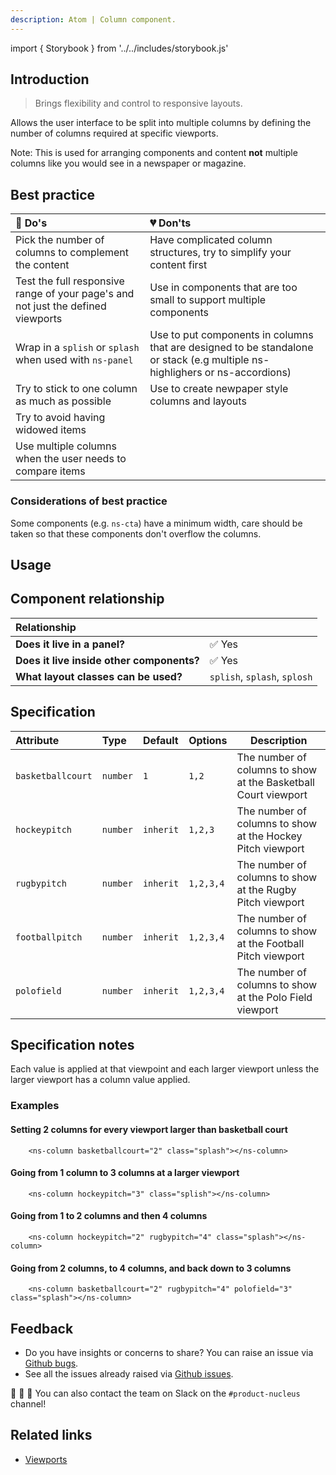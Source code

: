 ```yaml
---
description: Atom | Column component.
---
```


import { Storybook } from '../../includes/storybook.js'

## Introduction

> Brings flexibility and control to responsive layouts.

Allows the user interface to be split into multiple columns by defining the number of columns required at specific viewports.

Note: This is used for arranging components and content **not** multiple columns like you would see in a newspaper or magazine.

## Best practice

| 💚 Do's | 💔 Don'ts |
| :---  | :---  |
| Pick the number of columns to complement the content | Have complicated column structures, try to simplify your content first |
| Test the full responsive range of your page's and not just the defined viewports | Use in components that are too small to support multiple components |
| Wrap in a `splish` or `splash` when used with `ns-panel` | Use to put components in columns that are designed to be standalone or stack (e.g multiple ns-highlighers or ns-accordions) |
| Try to stick to one column as much as possible | Use to create newpaper style columns and layouts |
| Try to avoid having widowed items | |
| Use multiple columns when the user needs to compare items | |

### Considerations of best practice

Some components (e.g. `ns-cta`) have a minimum width, care should be taken so that these components don't overflow the columns.

## Usage

<Storybook story="ns-column--standard"></Storybook>

## Component relationship

| **Relationship**|  |
| :---  | :--- |
| **Does it live in a panel?** | ✅ Yes  |
| **Does it live inside other components?** | ✅ Yes |
| **What layout classes can be used?** | `splish`, `splash`, `splosh` |

## Specification

| Attribute | Type | Default | Options | Description |
| :--- | :--- | :--- | :--- |-------------|
| `basketballcourt` | `number` | `1` |  `1,2` | The number of columns to show at the Basketball Court viewport |
| `hockeypitch` | `number` | `inherit` |  `1,2,3` | The number of columns to show at the Hockey Pitch viewport |
| `rugbypitch` | `number` | `inherit` |  `1,2,3,4` | The number of columns to show at the Rugby Pitch viewport |
| `footballpitch` | `number` | `inherit` |  `1,2,3,4` | The number of columns to show at the Football Pitch viewport |
| `polofield` | `number` | `inherit` |  `1,2,3,4` | The number of columns to show at the Polo Field viewport |

## Specification notes

Each value is applied at that viewpoint and each larger viewport unless the larger viewport has a column value applied.

### Examples

#### Setting 2 columns for every viewport larger than basketball court

```markup
    <ns-column basketballcourt="2" class="splash"></ns-column>
```

#### Going from 1 column to 3 columns at a larger viewport

```markup
    <ns-column hockeypitch="3" class="splish"></ns-column>
```

#### Going from 1 to 2 columns and then 4 columns

```markup
    <ns-column hockeypitch="2" rugbypitch="4" class="splash"></ns-column>
```

#### Going from 2 columns, to 4 columns, and back down to 3 columns

```markup
    <ns-column basketballcourt="2" rugbypitch="4" polofield="3" class="splash"></ns-column>
```

## Feedback

* Do you have insights or concerns to share? You can raise an issue via [Github bugs](https://github.com/ConnectedHomes/nucleus/issues/new?assignees=&labels=Bug&template=a--bug-report.md&title=[bug]%20[ns-column]).
* See all the issues already raised via [Github issues](https://github.com/connectedHomes/nucleus/issues?utf8=%E2%9C%93&q=is%3Aopen+is%3Aissue+label%3ABug+[ns-column]).

💩 🎉 🦄 You can also contact the team on Slack on the `#product-nucleus` channel!

## Related links

* [Viewports](foundations/viewports.md)
